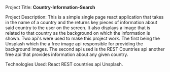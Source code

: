 Project Title: 
**Country-Information-Search**

Project Description:
This is a simple single page react application that takes in the name of a country and the returns key pieces of information about said country to the user on the screen. It also displays a image that is related to that country as the background on which the information is shown. Two api's were used to make this project work. The first being the Unsplash which the a free image api responsible for providing the background images. The second api used is the REST Countries api another free api that provides information about any given country.

Technologies Used:
React
REST countries api
Unsplash.
